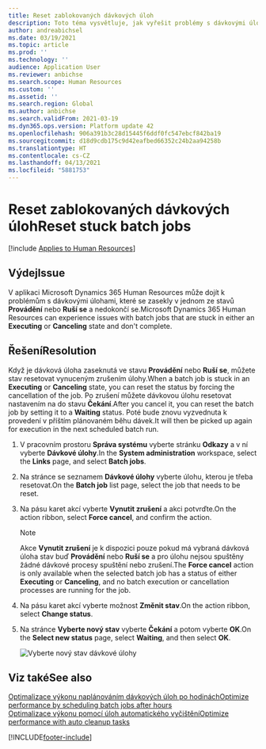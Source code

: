 ```yaml
---
title: Reset zablokovaných dávkových úloh
description: Toto téma vysvětluje, jak vyřešit problémy s dávkovými úlohami, které se zasekly.
author: andreabichsel
ms.date: 03/19/2021
ms.topic: article
ms.prod: ''
ms.technology: ''
audience: Application User
ms.reviewer: anbichse
ms.search.scope: Human Resources
ms.custom: ''
ms.assetid: ''
ms.search.region: Global
ms.author: anbichse
ms.search.validFrom: 2021-03-19
ms.dyn365.ops.version: Platform update 42
ms.openlocfilehash: 906a391b3c28d15445f6ddf0fc547ebcf842ba19
ms.sourcegitcommit: d18d9cdb175c9d42eafbed66352c24b2aa94258b
ms.translationtype: HT
ms.contentlocale: cs-CZ
ms.lasthandoff: 04/13/2021
ms.locfileid: "5881753"
---
```

# <a name="reset-stuck-batch-jobs"></a><span data-ttu-id="78385-103">Reset zablokovaných dávkových úloh</span><span class="sxs-lookup"><span data-stu-id="78385-103">Reset stuck batch jobs</span></span>

[!include [Applies to Human Resources](../includes/applies-to-hr.md)]

## <a name="issue"></a><span data-ttu-id="78385-104">Výdej</span><span class="sxs-lookup"><span data-stu-id="78385-104">Issue</span></span>

<span data-ttu-id="78385-105">V aplikaci Microsoft Dynamics 365 Human Resources může dojít k problémům s dávkovými úlohami, které se zasekly v jednom ze stavů **Provádění** nebo **Ruší se** a nedokončí se.</span><span class="sxs-lookup"><span data-stu-id="78385-105">Microsoft Dynamics 365 Human Resources can experience issues with batch jobs that are stuck in either an **Executing** or **Canceling** state and don't complete.</span></span>

## <a name="resolution"></a><span data-ttu-id="78385-106">Řešení</span><span class="sxs-lookup"><span data-stu-id="78385-106">Resolution</span></span>

<span data-ttu-id="78385-107">Když je dávková úloha zaseknutá ve stavu **Provádění** nebo **Ruší se**, můžete stav resetovat vynuceným zrušením úlohy.</span><span class="sxs-lookup"><span data-stu-id="78385-107">When a batch job is stuck in an **Executing** or **Canceling** state, you can reset the status by forcing the cancellation of the job.</span></span> <span data-ttu-id="78385-108">Po zrušení můžete dávkovou úlohu resetovat nastavením na do stavu **Čekání**.</span><span class="sxs-lookup"><span data-stu-id="78385-108">After you cancel it, you can reset the batch job by setting it to a **Waiting** status.</span></span> <span data-ttu-id="78385-109">Poté bude znovu vyzvednuta k provedení v příštím plánovaném běhu dávek.</span><span class="sxs-lookup"><span data-stu-id="78385-109">It will then be picked up again for execution in the next scheduled batch run.</span></span>

1. <span data-ttu-id="78385-110">V pracovním prostoru **Správa systému** vyberte stránku **Odkazy** a v ní vyberte **Dávkové úlohy**.</span><span class="sxs-lookup"><span data-stu-id="78385-110">In the **System administration** workspace, select the **Links** page, and select **Batch jobs**.</span></span>

2. <span data-ttu-id="78385-111">Na stránce se seznamem **Dávkové úlohy** vyberte úlohu, kterou je třeba resetovat.</span><span class="sxs-lookup"><span data-stu-id="78385-111">On the **Batch job** list page, select the job that needs to be reset.</span></span>

3. <span data-ttu-id="78385-112">Na pásu karet akcí vyberte **Vynutit zrušení** a akci potvrďte.</span><span class="sxs-lookup"><span data-stu-id="78385-112">On the action ribbon, select **Force cancel**, and confirm the action.</span></span>

   > [!NOTE]
   > <span data-ttu-id="78385-113">Akce **Vynutit zrušení** je k dispozici pouze pokud má vybraná dávková úloha stav buď **Provádění** nebo **Ruší se** a pro úlohu nejsou spuštěny žádné dávkové procesy spuštění nebo zrušení.</span><span class="sxs-lookup"><span data-stu-id="78385-113">The **Force cancel** action is only available when the selected batch job has a status of either **Executing** or **Canceling**, and no batch execution or cancellation processes are running for the job.</span></span>

4. <span data-ttu-id="78385-114">Na pásu karet akcí vyberte možnost **Změnit stav**.</span><span class="sxs-lookup"><span data-stu-id="78385-114">On the action ribbon, select **Change status**.</span></span>

5. <span data-ttu-id="78385-115">Na stránce **Vyberte nový stav** vyberte **Čekání** a potom vyberte **OK**.</span><span class="sxs-lookup"><span data-stu-id="78385-115">On the **Select new status** page, select **Waiting**, and then select **OK**.</span></span>

   ![Vyberte nový stav dávkové úlohy](./media/hr-admin-reset-batch-job-status.png)

## <a name="see-also"></a><span data-ttu-id="78385-117">Viz také</span><span class="sxs-lookup"><span data-stu-id="78385-117">See also</span></span>

[<span data-ttu-id="78385-118">Optimalizace výkonu naplánováním dávkových úloh po hodinách</span><span class="sxs-lookup"><span data-stu-id="78385-118">Optimize performance by scheduling batch jobs after hours</span></span>](hr-admin-troubleshooting-batch-jobs.md)<br>
[<span data-ttu-id="78385-119">Optimalizace výkonu pomocí úloh automatického vyčištění</span><span class="sxs-lookup"><span data-stu-id="78385-119">Optimize performance with auto cleanup tasks</span></span>](hr-admin-troubleshooting-batch-history.md)


[!INCLUDE[footer-include](../includes/footer-banner.md)]
